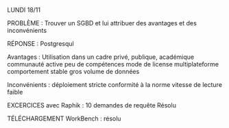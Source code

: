 LUNDI 18/11

PROBLÈME : Trouver un SGBD et lui attribuer des avantages et des inconvénients

RÉPONSE : 
Postgresqul

Avantages :
Utilisation dans un cadre privé, publique, académique
communauté active
peu de compétences
mode de license
multiplateforme
comportement stable 
gros volume de données

Inconvénients :
déploiement
stricte conformité à la norme
vitesse de lecture faible


EXCERCICES avec Raphik : 10 demandes de requête 
Résolu

TÉLÉCHARGEMENT WorkBench : résolu
